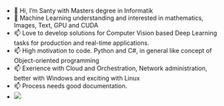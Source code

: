 - 👋 Hi, I’m Santy with Masters degree in Informatik
- 👀 Machine Learning understanding and interested in mathematics, Images, Text, GPU and CUDA
- 📫 Love to develop solutions for Computer Vision based Deep Learning tasks for production and real-time applications.
- 📫 High motivation to code. Python and C#, in general like concept of Object-oriented programming
- 📫 Exerience with Cloud and Orchestration, Network administration, better with Windows and exciting with Linux
- 📫 Process needs good documentation.
- ![](https://vistr.dev/badge?repo=SanKumSan.SantySan7)

<!---
SantySan7/SantySan7 is a ✨ special ✨ repository because its `README.md` (this file) appears on your GitHub profile.
You can click the Preview link to take a look at your changes.
--->
